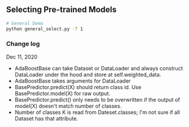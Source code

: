 ## Selecting Pre-trained Models

```bash
# General Demo
python general_select.py -T 1
```

### Change log

Dec 11, 2020
- AdaBoostBase can take Dataset or DataLoader and always construct DataLoader under the hood and store at self.weighted_data.
- AdaBoostBase takes arguments for DataLoader
- BasePredictor.predict(X) should return class id. Use BasePredictor.model(X) for raw output.
- BasePredictor.predict() only needs to be overwritten if the output of model(X) doesn't match number of classes.
- Number of classes K is read from Dateset.classes; I'm not sure if all Dataset has that attribute.